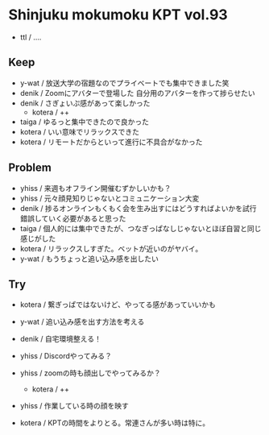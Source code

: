 # Shinjuku mokumoku KPT vol.93

- ttl / ....

## Keep

- y-wat / 放送大学の宿題なのでプライベートでも集中できました笑
- denik / Zoomにアバターで登場した 自分用のアバターを作って捗らせたい
- denik / さぎょいぷ感があって楽しかった
    - kotera / ++
- taiga / ゆるっと集中できたので良かった
- kotera / いい意味でリラックスできた
- kotera / リモートだからといって進行に不具合がなかった

## Problem
- yhiss / 来週もオフライン開催むずかしいかも？
- yhiss / 元々顔見知りじゃないとコミュニケーション大変
- denik / 捗るオンラインもくもく会を生み出すにはどうすればよいかを試行錯誤していく必要があると思った
- taiga / 個人的には集中できたが、つなぎっぱなしじゃないとほぼ自習と同じ感じがした 
- kotera / リラックスしすぎた。ベットが近いのがヤバイ。
- y-wat / もうちょっと追い込み感を出したい

## Try

- kotera / 繋ぎっぱではないけど、やってる感があっていいかも
- y-wat / 追い込み感を出す方法を考える
- denik / 自宅環境整える！

- yhiss / Discordやってみる？
- yhiss / zoomの時も顔出しでやってみるか？
    - kotera / ++
- yhiss / 作業している時の顔を映す
- kotera / KPTの時間をよりとる。常連さんが多い時は特に。
